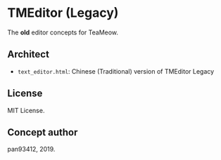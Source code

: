 # TMEditor (Legacy)
The **old** editor concepts for TeaMeow.

## Architect
- `text_editor.html`: Chinese (Traditional) version of TMEditor Legacy

## License
MIT License.

## Concept author
pan93412, 2019.